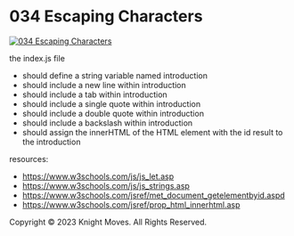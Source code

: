# 034 Escaping Characters

[![034 Escaping Characters](https://img.youtube.com/vi/6MkxoSgjdNI/0.jpg)](https://www.youtube.com/watch?v=6MkxoSgjdNI)

the index.js file
- should define a string variable named introduction
- should include a new line within introduction
- should include a tab within introduction
- should include a single quote within introduction
- should include a double quote within introduction
- should include a backslash within introduction
- should assign the innerHTML of the HTML element with the id result to the introduction

resources:
- https://www.w3schools.com/js/js_let.asp
- https://www.w3schools.com/js/js_strings.asp
- https://www.w3schools.com/jsref/met_document_getelementbyid.aspd
- https://www.w3schools.com/jsref/prop_html_innerhtml.asp

Copyright &copy; 2023 Knight Moves. All Rights Reserved.

